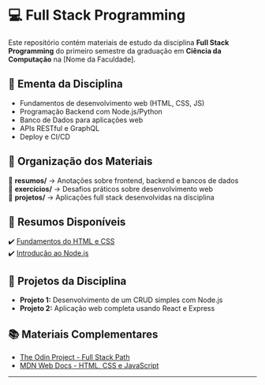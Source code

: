 # 💻 Full Stack Programming

Este repositório contém materiais de estudo da disciplina **Full Stack Programming** do primeiro semestre da graduação em **Ciência da Computação** na [Nome da Faculdade].

## 📌 Ementa da Disciplina
- Fundamentos de desenvolvimento web (HTML, CSS, JS)
- Programação Backend com Node.js/Python
- Banco de Dados para aplicações web
- APIs RESTful e GraphQL
- Deploy e CI/CD

## 📁 Organização dos Materiais
📂 **resumos/** → Anotações sobre frontend, backend e bancos de dados  
📂 **exercícios/** → Desafios práticos sobre desenvolvimento web  
📂 **projetos/** → Aplicações full stack desenvolvidas na disciplina  

## 📝 Resumos Disponíveis
✔️ [Fundamentos do HTML e CSS](resumos/html-css-basico.md)  
✔️ [Introdução ao Node.js](resumos/nodejs-introducao.md)  

## 🚀 Projetos da Disciplina
- **Projeto 1:** Desenvolvimento de um CRUD simples com Node.js  
- **Projeto 2:** Aplicação web completa usando React e Express  

## 📚 Materiais Complementares
- [The Odin Project - Full Stack Path](https://www.theodinproject.com/)  
- [MDN Web Docs - HTML, CSS e JavaScript](https://developer.mozilla.org/)  

---
